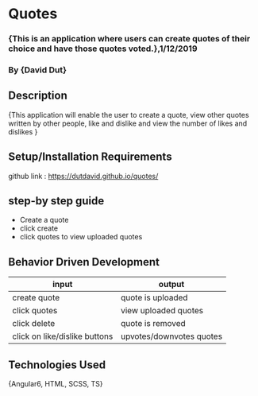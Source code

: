 
# Quotes
### {This is an application where users can create quotes of their choice and have those quotes voted.},1/12/2019
### By **{David Dut}**
## Description
{This application will enable the user to create a quote, view other quotes written by other people, like and dislike and view the number of likes and dislikes }
## Setup/Installation Requirements 
github link : https://dutdavid.github.io/quotes/
## step-by step guide
* Create a quote 
* click create
* click quotes to view uploaded quotes
## Behavior Driven Development
| input           |    output            |
|---------------  |--------------------  |
| create quote    |  quote is uploaded   |
| click quotes    |  view uploaded quotes|
| click delete    |  quote is removed    | 
| click on like/dislike buttons|upvotes/downvotes quotes|

## Technologies Used
{Angular6, HTML, SCSS, TS}
